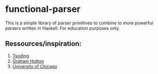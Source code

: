# functional-parser

This is a simple library of parser primitives to combine to more powerful parsers written in Haskell. For education purposes only.

## Ressources/inspiration: 

1. [Tsoding](https://github.com/tsoding/haskell-json)
2. [Graham Hutton](https://www.cs.nott.ac.uk/~pszgmh/Parsing.hs)
3. [University of Chicago](https://www.classes.cs.uchicago.edu/archive/2023/fall/22300-1/notes/parsing/index.html)
